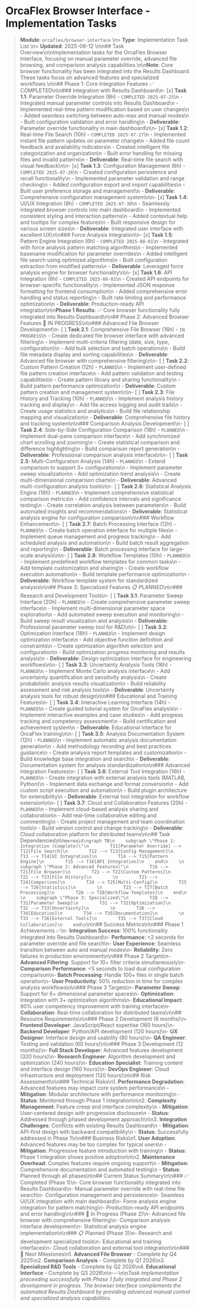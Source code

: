 # OrcaFlex Browser Interface - Implementation Tasks

> **Module**: `orcaflex/browser-interface`  \n> **Type**: Implementation Task List  \n> **Updated**: 2025-08-12  \n\n## Task Overview\n\nImplementation tasks for the OrcaFlex Browser Interface, focusing on manual parameter override, advanced file browsing, and comparison analysis capabilities.\n\n**Note**: Core browser functionality has been integrated into the Results Dashboard. These tasks focus on advanced features and specialized workflows.\n\n## Phase 1: Core Integration Features ✅ COMPLETED\n\n### Integration with Results Dashboard\n- [x] **Task 1.1**: Parameter Override Integration (8h) - `COMPLETED 2025-07-25`\n  - Integrated manual parameter controls into Results Dashboard\n  - Implemented real-time pattern modification based on user changes\n  - Added seamless switching between auto-max and manual modes\n  - Built configuration validation and error handling\n  - **Deliverable**: Parameter override functionality in main dashboard\n\n- [x] **Task 1.2**: Real-time File Search (10h) - `COMPLETED 2025-07-27`\n  - Implemented instant file pattern updates on parameter change\n  - Added file count feedback and availability indicators\n  - Created intelligent file categorization and organization\n  - Built error handling for missing files and invalid patterns\n  - **Deliverable**: Real-time file search with visual feedback\n\n- [x] **Task 1.3**: Configuration Management (6h) - `COMPLETED 2025-07-28`\n  - Created configuration persistence and recall functionality\n  - Implemented parameter validation and range checking\n  - Added configuration export and import capabilities\n  - Built user preference storage and management\n  - **Deliverable**: Comprehensive configuration management system\n\n- [x] **Task 1.4**: UI/UX Integration (8h) - `COMPLETED 2025-07-30`\n  - Seamlessly integrated browser controls into main dashboard\n  - Implemented consistent styling and interaction patterns\n  - Added contextual help and tooltips for complex features\n  - Built responsive design for various screen sizes\n  - **Deliverable**: Integrated user interface with excellent UX\n\n### Force Analysis Integration\n- [x] **Task 1.5**: Pattern Engine Integration (6h) - `COMPLETED 2025-08-01`\n  - Integrated with force analysis pattern matching algorithms\n  - Implemented basename modification for parameter overrides\n  - Added intelligent file search using optimized algorithms\n  - Built configuration extraction from modified patterns\n  - **Deliverable**: Leveraged force analysis engine for browser functionality\n\n- [x] **Task 1.6**: API Integration (8h) - `COMPLETED 2025-08-02`\n  - Created API endpoints for browser-specific functionality\n  - Implemented JSON response formatting for frontend consumption\n  - Added comprehensive error handling and status reporting\n  - Built rate limiting and performance optimization\n  - **Deliverable**: Production-ready API integration\n\n**Phase 1 Results**: ✅ Core browser functionality fully integrated into Results Dashboard\n\n## Phase 2: Advanced Browser Features 🔄 IN PROGRESS\n\n### Advanced File Browser Development\n- [ ] **Task 2.1**: Comprehensive File Browser (16h) - `IN PROGRESS`\n  - Create dedicated file browser interface with advanced filtering\n  - Implement multi-criteria filtering (date, size, type, configuration)\n  - Add bulk selection and batch operations\n  - Build file metadata display and sorting capabilities\n  - **Deliverable**: Advanced file browser with comprehensive filtering\n\n- [ ] **Task 2.2**: Custom Pattern Creation (12h) - `PLANNED`\n  - Implement user-defined file pattern creation interface\n  - Add pattern validation and testing capabilities\n  - Create pattern library and sharing functionality\n  - Build pattern performance optimization\n  - **Deliverable**: Custom pattern creation and management system\n\n- [ ] **Task 2.3**: File History and Tracking (10h) - `PLANNED`\n  - Implement analysis history tracking and display\n  - Add file access logging and audit trails\n  - Create usage statistics and analytics\n  - Build file relationship mapping and visualization\n  - **Deliverable**: Comprehensive file history and tracking system\n\n### Comparison Analysis Development\n- [ ] **Task 2.4**: Side-by-Side Configuration Comparison (18h) - `PLANNED`\n  - Implement dual-pane comparison interface\n  - Add synchronized chart scrolling and zooming\n  - Create statistical comparison and difference highlighting\n  - Build comparison report generation\n  - **Deliverable**: Professional comparison analysis interface\n\n- [ ] **Task 2.5**: Multi-Configuration Analysis (14h) - `PLANNED`\n  - Extend comparison to support 3+ configurations\n  - Implement parameter sweep visualization\n  - Add optimization trend analysis\n  - Create multi-dimensional comparison charts\n  - **Deliverable**: Advanced multi-configuration analysis tools\n\n- [ ] **Task 2.6**: Statistical Analysis Engine (16h) - `PLANNED`\n  - Implement comprehensive statistical comparison metrics\n  - Add confidence intervals and significance testing\n  - Create correlation analysis between parameters\n  - Build automated insights and recommendations\n  - **Deliverable**: Statistical analysis engine for configuration comparison\n\n### Workflow Enhancement\n- [ ] **Task 2.7**: Batch Processing Interface (12h) - `PLANNED`\n  - Create batch operation interface for multiple files\n  - Implement queue management and progress tracking\n  - Add scheduled analysis and automation\n  - Build batch result aggregation and reporting\n  - **Deliverable**: Batch processing interface for large-scale analysis\n\n- [ ] **Task 2.8**: Workflow Templates (10h) - `PLANNED`\n  - Implement predefined workflow templates for common tasks\n  - Add template customization and sharing\n  - Create workflow execution automation\n  - Build template performance optimization\n  - **Deliverable**: Workflow template system for standardized analysis\n\n## Phase 3: Specialized Features 📋 PLANNED\n\n### Research and Development Tools\n- [ ] **Task 3.1**: Parameter Sweep Interface (20h) - `PLANNED`\n  - Create comprehensive parameter sweep interface\n  - Implement multi-dimensional parameter space exploration\n  - Add automated sweep execution and monitoring\n  - Build sweep result visualization and analysis\n  - **Deliverable**: Professional parameter sweep tool for R&D\n\n- [ ] **Task 3.2**: Optimization Interface (18h) - `PLANNED`\n  - Implement design optimization interface\n  - Add objective function definition and constraints\n  - Create optimization algorithm selection and configuration\n  - Build optimization progress monitoring and results analysis\n  - **Deliverable**: Design optimization interface for engineering workflows\n\n- [ ] **Task 3.3**: Uncertainty Analysis Tools (16h) - `PLANNED`\n  - Implement Monte Carlo analysis interface\n  - Add uncertainty quantification and sensitivity analysis\n  - Create probabilistic analysis results visualization\n  - Build reliability assessment and risk analysis tools\n  - **Deliverable**: Uncertainty analysis tools for robust design\n\n### Educational and Training Features\n- [ ] **Task 3.4**: Interactive Learning Interface (14h) - `PLANNED`\n  - Create guided tutorial system for OrcaFlex analysis\n  - Implement interactive examples and case studies\n  - Add progress tracking and competency assessment\n  - Build certification and achievement system\n  - **Deliverable**: Educational interface for OrcaFlex training\n\n- [ ] **Task 3.5**: Analysis Documentation System (12h) - `PLANNED`\n  - Implement automatic analysis documentation generation\n  - Add methodology recording and best practices guidance\n  - Create analysis report templates and customization\n  - Build knowledge base integration and search\n  - **Deliverable**: Documentation system for analysis standardization\n\n### Advanced Integration Features\n- [ ] **Task 3.6**: External Tool Integration (16h) - `PLANNED`\n  - Create integration with external analysis tools (MATLAB, Python)\n  - Implement data exchange and format conversion\n  - Add custom script execution and automation\n  - Build plugin architecture for extensibility\n  - **Deliverable**: External tool integration for workflow extension\n\n- [ ] **Task 3.7**: Cloud and Collaboration Features (20h) - `PLANNED`\n  - Implement cloud-based analysis sharing and collaboration\n  - Add real-time collaborative editing and commenting\n  - Create project management and team coordination tools\n  - Build version control and change tracking\n  - **Deliverable**: Cloud collaboration platform for distributed teams\n\n## Task Dependencies\n\n```mermaid\ngraph TB\n    subgraph \"Phase 1: Integration (Complete)\"\n        T11[Parameter Override] --> T12[File Search]\n        T12 --> T13[Config Management]\n        T13 --> T14[UI Integration]\n        T14 --> T15[Pattern Engine]\n        T15 --> T16[API Integration]\n    end\n    \n    subgraph \"Phase 2: Advanced Features\"\n        T16 --> T21[File Browser]\n        T21 --> T22[Custom Patterns]\n        T22 --> T23[File History]\n        \n        T21 --> T24[Comparison]\n        T24 --> T25[Multi-Config]\n        T25 --> T26[Statistics]\n        \n        T23 --> T27[Batch Processing]\n        T26 --> T28[Workflow Templates]\n    end\n    \n    subgraph \"Phase 3: Specialized\"\n        T28 --> T31[Parameter Sweep]\n        T31 --> T32[Optimization]\n        T32 --> T33[Uncertainty]\n        \n        T26 --> T34[Education]\n        T34 --> T35[Documentation]\n        \n        T33 --> T36[External Tools]\n        T35 --> T37[Cloud Collaboration]\n    end\n```\n\n## Success Metrics\n\n### Phase 1 Achievements ✅\n- **Integration Success**: 100% functionality integrated into Results Dashboard\n- **Performance**: &lt;2 seconds for parameter override and file search\n- **User Experience**: Seamless transition between auto and manual modes\n- **Reliability**: Zero failures in production environment\n\n### Phase 2 Targets\n- **Advanced Filtering**: Support for 10+ filter criteria simultaneously\n- **Comparison Performance**: &lt;5 seconds to load dual configuration comparison\n- **Batch Processing**: Handle 100+ files in single batch operation\n- **User Productivity**: 50% reduction in time for complex analysis workflows\n\n### Phase 3 Targets\n- **Parameter Sweep**: Support for 6+ dimensional parameter spaces\n- **Optimization**: Integration with 3+ optimization algorithms\n- **Educational Impact**: 90% user competency improvement with training interface\n- **Collaboration**: Real-time collaboration for distributed teams\n\n## Resource Requirements\n\n### Phase 2 Development (6 months)\n- **Frontend Developer**: JavaScript/React expertise (160 hours)\n- **Backend Developer**: Python/API development (120 hours)\n- **UX Designer**: Interface design and usability (80 hours)\n- **QA Engineer**: Testing and validation (60 hours)\n\n### Phase 3 Development (12 months)\n- **Full Stack Developer**: Advanced features development (320 hours)\n- **Research Engineer**: Algorithm development and optimization (240 hours)\n- **Education Specialist**: Training content and interface design (160 hours)\n- **DevOps Engineer**: Cloud infrastructure and deployment (120 hours)\n\n## Risk Assessment\n\n### Technical Risks\n1. **Performance Degradation**: Advanced features may impact core system performance\n   - **Mitigation**: Modular architecture with performance monitoring\n   - **Status**: Monitored through Phase 1 integration\n\n2. **Complexity Management**: Feature creep and interface complexity\n   - **Mitigation**: User-centered design with progressive disclosure\n   - **Status**: Addressed through phased development approach\n\n3. **Integration Challenges**: Conflicts with existing Results Dashboard\n   - **Mitigation**: API-first design with backward compatibility\n   - **Status**: Successfully addressed in Phase 1\n\n### Business Risks\n1. **User Adoption**: Advanced features may be too complex for typical users\n   - **Mitigation**: Progressive feature introduction with training\n   - **Status**: Phase 1 integration shows positive adoption\n\n2. **Maintenance Overhead**: Complex features require ongoing support\n   - **Mitigation**: Comprehensive documentation and automated testing\n   - **Status**: Planned through all phases\n\n## Current Status Summary\n\n### ✅ Completed (Phase 1)\n- Core browser functionality integrated into Results Dashboard\n- Manual parameter override with real-time file search\n- Configuration management and persistence\n- Seamless UI/UX integration with main dashboard\n- Force analysis engine integration for pattern matching\n- Production-ready API endpoints and error handling\n\n### 🔄 In Progress (Phase 2)\n- Advanced file browser with comprehensive filtering\n- Comparison analysis interface development\n- Statistical analysis engine implementation\n\n### 📋 Planned (Phase 3)\n- Research and development specialized tools\n- Educational and training interfaces\n- Cloud collaboration and external tool integration\n\n### 🎯 Next Milestones\n1. **Advanced File Browser** - Complete by Q4 2025\n2. **Comparison Analysis** - Complete by Q1 2026\n3. **Specialized R&D Tools** - Complete by Q2 2026\n4. **Educational Interface** - Complete by Q3 2026\n\n---\n\n*Task implementation proceeding successfully with Phase 1 fully integrated and Phase 2 development in progress. The browser interface complements the automated Results Dashboard by providing advanced manual control and specialized analysis capabilities.*